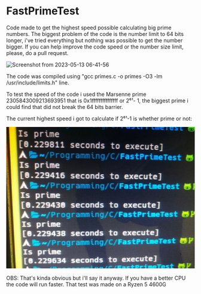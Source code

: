 # FastPrimeTest
Code made to get the highest speed possible calculating big prime numbers. The biggest problem of the code is the number limit to 64 bits longer, i've tried everything but nothing was possible to get the number bigger. If you can help improve the code speed or the number size limit, please, do a pull request.

![Screenshot from 2023-05-13 06-41-56](https://github.com/dylanabzr/FastPrimeTest/assets/128552152/95bb012b-3c50-4f35-9038-7c655e1d1b22)

The code was compiled using "gcc primes.c -o primes -O3 -lm /usr/include/limits.h" line.

To test the speed of the code i used the Marsenne prime 2305843009213693951 that is 0x1fffffffffffffff or 2⁶¹- 1, the biggest prime i could find that did not break the 64 bits barrier.

The current highest speed i got to calculate if 2⁶¹-1 is whether prime or not:

![CodeSpeed](https://github.com/dylanabzr/FastPrimeTest/blob/main/test.jpeg)

OBS: That's kinda obvious but i'll say it anyway. If you have a better CPU the code will run faster. That test was made on a Ryzen 5 4600G
